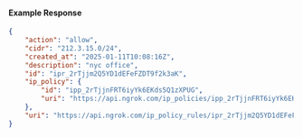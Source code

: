 <!-- Code generated for API Clients. DO NOT EDIT. -->

#### Example Response

```json
{
	"action": "allow",
	"cidr": "212.3.15.0/24",
	"created_at": "2025-01-11T10:08:16Z",
	"description": "nyc office",
	"id": "ipr_2rTjjm2Q5YD1dEFeFZDT9f2k3aK",
	"ip_policy": {
		"id": "ipp_2rTjjnFRT6iyYk6EKds5Q1zXPUG",
		"uri": "https://api.ngrok.com/ip_policies/ipp_2rTjjnFRT6iyYk6EKds5Q1zXPUG"
	},
	"uri": "https://api.ngrok.com/ip_policy_rules/ipr_2rTjjm2Q5YD1dEFeFZDT9f2k3aK"
}
```

